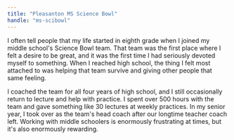 ```yaml
---
title: "Pleasanton MS Science Bowl"
handle: "ms-scibowl"
---
```


I often tell people that my life started in eighth grade when I joined my middle school's Science Bowl team. That team was the first place where I felt a desire to be great, and it was the first time I had seriously devoted myself to something. When I reached high school, the thing I felt most attached to was helping that team survive and giving other people that same feeling.

I coached the team for all four years of high school, and I still occasionally return to lecture and help with practice. I spent over 500 hours with the team and gave something like 30 lectures at weekly practices. In my senior year, I took over as the team's head coach after our longtime teacher coach left. Working with middle schoolers is enormously frustrating at times, but it's also enormously rewarding.